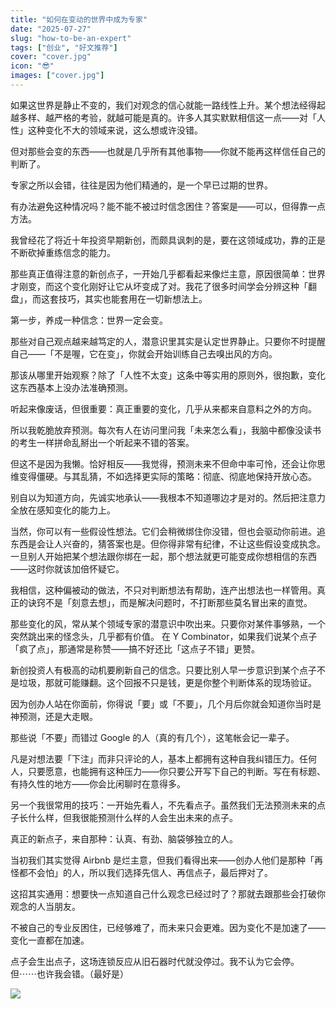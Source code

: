 ```yaml
---
title: "如何在变动的世界中成为专家"
date: "2025-07-27"
slug: "how-to-be-an-expert"
tags: ["创业", "好文推荐"]
cover: "cover.jpg"
icon: "😎"
images: ["cover.jpg"]
---
```

如果这世界是静止不变的，我们对观念的信心就能一路线性上升。某个想法经得起越多样、越严格的考验，就越可能是真的。许多人其实默默相信这一点——对「人性」这种变化不大的领域来说，这么想或许没错。



但对那些会变的东西——也就是几乎所有其他事物——你就不能再这样信任自己的判断了。



专家之所以会错，往往是因为他们精通的，是一个早已过期的世界。



有办法避免这种情况吗？能不能不被过时信念困住？答案是——可以，但得靠一点方法。



我曾经花了将近十年投资早期新创，而颇具讽刺的是，要在这领域成功，靠的正是不断砍掉重练信念的能力。



那些真正值得注意的新创点子，一开始几乎都看起来像烂主意，原因很简单：世界才刚变，而这个变化刚好让它从坏变成了对。我花了很多时间学会分辨这种「翻盘」，而这套技巧，其实也能套用在一切新想法上。



第一步，养成一种信念：世界一定会变。



那些对自己观点越来越笃定的人，潜意识里其实是认定世界静止。只要你不时提醒自己——「不是喔，它在变」，你就会开始训练自己去嗅出风的方向。



那该从哪里开始观察？除了「人性不太变」这条中等实用的原则外，很抱歉，变化这东西基本上没办法准确预测。



听起来像废话，但很重要：真正重要的变化，几乎从来都来自意料之外的方向。



所以我乾脆放弃预测。每次有人在访问里问我「未来怎么看」，我脑中都像没读书的考生一样拼命乱掰出一个听起来不错的答案。



但这不是因为我懒。恰好相反——我觉得，预测未来不但命中率可怜，还会让你思维变得僵硬。与其乱猜，不如选择更实际的策略：彻底、彻底地保持开放心态。



别自以为知道方向，先诚实地承认——我根本不知道哪边才是对的。然后把注意力全放在感知变化的能力上。



当然，你可以有一些假设性想法。它们会稍微绑住你没错，但也会驱动你前进。追东西是会让人兴奋的，猜答案也是。但你得非常有纪律，不让这些假设变成执念。
一旦别人开始把某个想法跟你绑在一起，那个想法就更可能变成你想相信的东西——这时你就该加倍怀疑它。



我相信，这种偏被动的做法，不只对判断想法有帮助，连产出想法也一样管用。真正的诀窍不是「刻意去想」，而是解决问题时，不打断那些莫名冒出来的直觉。



那些变化的风，常从某个领域专家的潜意识中吹出来。只要你对某件事够熟，一个突然跳出来的怪念头，几乎都有价值。
在 Y Combinator，如果我们说某个点子「疯了点」，那通常是称赞——搞不好还比「这点子不错」更赞。



新创投资人有极高的动机要刷新自己的信念。只要比别人早一步意识到某个点子不是垃圾，那就可能赚翻。这个回报不只是钱，更是你整个判断体系的现场验证。



因为创办人站在你面前，你得说「要」或「不要」，几个月后你就会知道你当时是神预测，还是大走眼。



那些说「不要」而错过 Google 的人（真的有几个），这笔帐会记一辈子。



凡是对想法要「下注」而非只评论的人，基本上都拥有这种自我纠错压力。任何人，只要愿意，也能拥有这种压力——你只要公开写下自己的判断。写在有标题、有持久性的地方——你会比闲聊时在意得多。



另一个我很常用的技巧：一开始先看人，不先看点子。虽然我们无法预测未来的点子长什么样，但我很能预测什么样的人会生出未来的点子。



真正的新点子，来自那种：认真、有劲、脑袋够独立的人。



当初我们其实觉得 Airbnb 是烂主意，但我们看得出来——创办人他们是那种「再怪都不会怕」的人，所以我们选择先信人、再信点子，最后押对了。



这招其实通用：想要快一点知道自己什么观念已经过时了？那就去跟那些会打破你观念的人当朋友。



不被自己的专业反困住，已经够难了，而未来只会更难。因为变化不是加速了——变化一直都在加速。



点子会生出点子，这场连锁反应从旧石器时代就没停过。我不认为它会停。
但⋯⋯也许我会错。（最好是）




![](https://prod-files-secure.s3.us-west-2.amazonaws.com/112d0858-5090-4d34-a606-b75eb8d65fd2/46476355-9cf3-4e99-9b7a-3531bc426380/1000202064.png?X-Amz-Algorithm=AWS4-HMAC-SHA256&X-Amz-Content-Sha256=UNSIGNED-PAYLOAD&X-Amz-Credential=ASIAZI2LB466TYQ2W5HH%2F20250914%2Fus-west-2%2Fs3%2Faws4_request&X-Amz-Date=20250914T221116Z&X-Amz-Expires=3600&X-Amz-Security-Token=IQoJb3JpZ2luX2VjEO7%2F%2F%2F%2F%2F%2F%2F%2F%2F%2FwEaCXVzLXdlc3QtMiJIMEYCIQCiEECrINdwDPT8LZQL1FlGygkeWrUGsX6ftXw4dS2KDQIhALlTReOAPtpMX62L%2FJkaQq89Qn4LPev9ctyILCIHHmX6Kv8DCGcQABoMNjM3NDIzMTgzODA1IgxPZlfFfF0S6uVSsiwq3AM1YlChB9ztwSxoW2Lt1z1x%2FsoaaVhpUUV3JXKVH2xBiyFLv1fpDOUvnKLCumq7mEI6hv%2FA%2BA8Cy%2B7UVlJAmpgPu8R0h5JaEYkOZWzjLd8cpjKLyJ%2FGIXkja%2B%2FBKjqcOY8PempLUnrpyYpOSXrJxIyqGXqHpwAtwyQO3dUQb0HaRkj45HOm0sRNmxZOAq7n%2FDM7MFrA8Zm0hHorTN2FbDhGIypVlNLNu%2F1Qpb%2BBTdUks9wzHRc9XsSVZywO8JhrNy9j8kGPTf0jLOfMPezBx8qMZObsbBM73Ae4Sw%2BjrvqybY3t4A0%2FS%2FQ9H%2Fht24xIDy5%2F63SOKQT4LTzqP8FIbJ1SQB6lyDzcTVb3JG1L5ZjoiExecKjW%2F8N2TYrH6ZkrljPLh8xFDDWzA2nk9Q34aJPj%2BilCOASNOUjZ9sJmuJj%2BfV5dZJL2d8czYQqOy6R%2FyW4MpbMcPyy%2Fmsz64PEliqzGIHhokBhem8N92TY%2BGtps%2Buqh%2FRhuioGIKkACcSlBlRvG8VMr3OSXYI2QfpjGw7CUpGp2ZCLIgD4WjJo1wcn9W3LX102WjKXX4ru2NfQisEhJPMVxdKt3t86J2AR6bVbj%2F7SlHkoP6gF%2FP6%2BFshFcP386xBFZuO0dNWuv3DC98ZzGBjqkAVDslC%2FyfFW9oUhDl1YTglv5IzIkmYhU725Z3tOo5b%2BjjoK5fWqCzwtMnfDIFt9IyMOwTTOilB61bVsAmxMQr6ZCFZ%2FQ8DzrrtStj%2BPTJxiuIi70eKu%2FTl%2FciIU3ApBaFj2ynMjd6UpTYULeUH3Bm%2BPax%2BJRY7ZZRJgunxY3RMBZuvqGKjDVrXyWpxadkApWUfp1QitfXsoNfCCYSHkVsyG4hULF&X-Amz-Signature=739e8d15544b0c14bc9b54112201b9b08e7f49d23004d8e588b7b3f3d0206651&X-Amz-SignedHeaders=host&x-amz-checksum-mode=ENABLED&x-id=GetObject)

